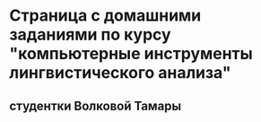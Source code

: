 # Страница с домашними заданиями по курсу "компьютерные инструменты лингвистического анализа" 
## студентки Волковой Тамары
